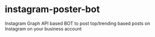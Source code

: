 # instagram-poster-bot
Instagram Graph API based BOT to post top/trending based posts on Instagram on your business account
